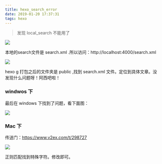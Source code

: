 ```yaml
---
title: hexo_search_error
date: 2019-01-20 17:37:31
tags: hexo
---
```


> 发现 local_search 不能用了

<!--more-->
![](https://beer-1256523277.cos.ap-shanghai.myqcloud.com/blog/search_error.png
)

本地的search文件是 search.xml .所以访问：http://localhost:4000/search.xml

![](https://beer-1256523277.cos.ap-shanghai.myqcloud.com/blog/search_xml.png
)

hexo g 打包之后的文件夹是 public ,找到 search.xml 文件。定位到具体文章。没发现什么问题呀！阿西吧啦！

### windwos 下
最后在 windows 下找到了问题，看下面图：

![](https://beer-1256523277.cos.ap-shanghai.myqcloud.com/blog/20190120180000.png
)


### Mac 下
传送门：https://www.v2ex.com/t/298727

![](https://beer-1256523277.cos.ap-shanghai.myqcloud.com/blog/201901201822.png
)

正则匹配找到特殊字符。修改即可。
 
